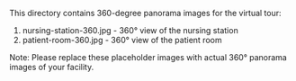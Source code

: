This directory contains 360-degree panorama images for the virtual tour:

1. nursing-station-360.jpg - 360° view of the nursing station
2. patient-room-360.jpg - 360° view of the patient room

Note: Please replace these placeholder images with actual 360° panorama images of your facility.
